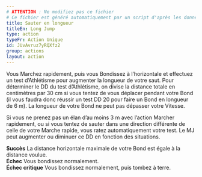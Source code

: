 ```yaml
---
# ATTENTION : Ne modifiez pas ce fichier
# Ce fichier est généré automatiquement par un script d'après les données du module Foundry VTT officiel et de sa traduction
title: Sauter en longueur
titleEn: Long Jump
type: action
typeFr: Action Unique
id: JUvAvruz7yRQXfz2
group: actions
layout: action
---
```

<p><span id="ctl00_MainContent_DetailedOutput">Vous Marchez rapidement, puis vous Bondissez à l’horizontale et effectuez un test d’Athlétisme pour augmenter la longueur de votre saut. Pour déterminer le DD du test d’Athlétisme, on divise la distance totale en centimètres par 30 cm si vous tentez de vous déplacer pendant votre Bond (il vous faudra donc réussir un test DD 20 pour faire un Bond en longueur de 6 m). La longueur de votre Bond ne peut pas dépasser votre Vitesse.<br></span></p><p><span id="ctl00_MainContent_DetailedOutput">Si vous ne prenez pas un élan d’au moins 3 m avec l’action Marcher rapidement, ou si vous tentez de sauter dans une direction différente de celle de votre Marche rapide, vous ratez automatiquement votre test. Le MJ peut augmenter ou diminuer ce DD en fonction des situations.</span></p><p><span id="ctl00_MainContent_DetailedOutput"><strong>Succès</strong> La distance horizontale maximale de votre Bond est égale à la distance voulue.<br><strong>Échec</strong> Vous bondissez normalement.<br><strong>Échec critique</strong> Vous bondissez normalement, puis tombez à terre.</span></p>

